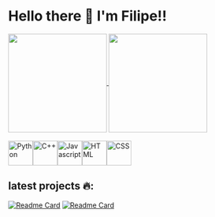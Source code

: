 # Hello there 👋 I'm Filipe!!

<a href="https://github.com/anuraghazra/github-readme-stats">
  <img height=200 align="center" src="https://github-readme-stats.vercel.app/api?username=FilipeFCampos&show_icons=true&theme=tokyonight&rank_icon=github" />
</a>
<a href="https://github.com/anuraghazra/convoychat">
  <img height=200 align="center" src="https://github-readme-stats.vercel.app/api/top-langs?username=FilipeFCampos&layout=compact&langs_count=8&card_width=320&theme=tokyonight" />
</a>
<br><br>
<div style="display:flex;">
  <img style="width:50px; height:50px;" alt="Python" src="https://cdn.jsdelivr.net/gh/devicons/devicon@latest/icons/python/python-original.svg" />     
  <img style="width:50px; height:50px;" alt="C++" src="https://cdn.jsdelivr.net/gh/devicons/devicon@latest/icons/cplusplus/cplusplus-original.svg"/>
  <img style="width:50px; height:50px;" alt="Javascript" src="https://cdn.jsdelivr.net/gh/devicons/devicon@latest/icons/javascript/javascript-original.svg" /> 
  <img style="width:50px; height:50px;" alt="HTML" src="https://cdn.jsdelivr.net/gh/devicons/devicon@latest/icons/html5/html5-original.svg" />
  <img style="width:50px; height:50px;" alt="CSS" src="https://cdn.jsdelivr.net/gh/devicons/devicon@latest/icons/css3/css3-original.svg" />       
</div>

## latest projects 🔥:
[![Readme Card](https://github-readme-stats.vercel.app/api/pin/?username=Samsratinho&repo=Desafio-Tecnico-Projetos-FRONT-END-24.2&theme=tokyonight)](https://github.com/Samsratinho/Desafio-Tecnico-Projetos-FRONT-END-24.2)
[![Readme Card](https://github-readme-stats.vercel.app/api/pin/?username=Aliragm&repo=base_defense&theme=tokyonight)](https://github.com/Aliragm/https://github.com/Aliragm/base_defense)
